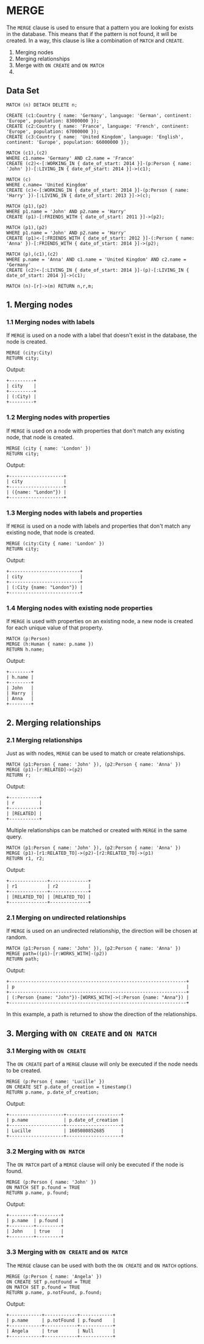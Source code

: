 # MERGE

The `MERGE` clause is used to ensure that a pattern you are looking for exists in the database. This means that if the pattern is not found, it will be created. In a way, this clause is like a combination of `MATCH` and `CREATE`.

1. Merging nodes
2. Merging relationships
2. Merge with `ON CREATE` and `ON MATCH`
3. 

## Data Set

```openCypher
MATCH (n) DETACH DELETE n;

CREATE (c1:Country { name: 'Germany', language: 'German', continent: 'Europe', population: 83000000 });
CREATE (c2:Country { name: 'France', language: 'French', continent: 'Europe', population: 67000000 });
CREATE (c3:Country { name: 'United Kingdom', language: 'English', continent: 'Europe', population: 66000000 });

MATCH (c1),(c2)
WHERE c1.name= 'Germany' AND c2.name = 'France'
CREATE (c2)<-[:WORKING_IN { date_of_start: 2014 }]-(p:Person { name: 'John' })-[:LIVING_IN { date_of_start: 2014 }]->(c1);

MATCH (c)
WHERE c.name= 'United Kingdom'
CREATE (c)<-[:WORKING_IN { date_of_start: 2014 }]-(p:Person { name: 'Harry' })-[:LIVING_IN { date_of_start: 2013 }]->(c);

MATCH (p1),(p2)
WHERE p1.name = 'John' AND p2.name = 'Harry'
CREATE (p1)-[:FRIENDS_WITH { date_of_start: 2011 }]->(p2);

MATCH (p1),(p2)
WHERE p1.name = 'John' AND p2.name = 'Harry'
CREATE (p1)<-[:FRIENDS_WITH { date_of_start: 2012 }]-(:Person { name: 'Anna' })-[:FRIENDS_WITH { date_of_start: 2014 }]->(p2);

MATCH (p),(c1),(c2)
WHERE p.name = 'Anna' AND c1.name = 'United Kingdom' AND c2.name = 'Germany'
CREATE (c2)<-[:LIVING_IN { date_of_start: 2014 }]-(p)-[:LIVING_IN { date_of_start: 2014 }]->(c1);

MATCH (n)-[r]->(m) RETURN n,r,m;
```

## 1. Merging nodes

### 1.1 Merging nodes with labels

If `MERGE` is used on a node with a label that doesn't exist in the database, the node is created.

```openCypher
MERGE (city:City)
RETURN city;
```

Output:
```
+---------+
| city    |
+---------+
| (:City) |
+---------+
```

### 1.2 Merging nodes with properties

If `MERGE` is used on a node with properties that don't match any existing node, that node is created.

```openCypher
MERGE (city { name: 'London' })
RETURN city;
```

Output:
```
+--------------------+
| city               |
+--------------------+
| ({name: "London"}) |
+--------------------+
```

### 1.3 Merging nodes with labels and properties

If `MERGE` is used on a node with labels and properties that don't match any existing node, that node is created.

```openCypher
MERGE (city:City { name: 'London' })
RETURN city;
```

Output:
```
+--------------------------+
| city                     |
+--------------------------+
| (:City {name: "London"}) |
+--------------------------+
```

### 1.4 Merging nodes with existing node properties

If `MERGE` is used with properties on an existing node, a new node is created for each unique value of that property.

```openCypher
MATCH (p:Person)
MERGE (h:Human { name: p.name })
RETURN h.name;
```

Output:
```
+--------+
| h.name |
+--------+
| John   |
| Harry  |
| Anna   |
+--------+
```

## 2. Merging relationships

### 2.1 Merging relationships

Just as with nodes, `MERGE` can be used to match or create relationships.

```openCypher
MATCH (p1:Person { name: 'John' }), (p2:Person { name: 'Anna' })
MERGE (p1)-[r:RELATED]->(p2)
RETURN r;
```

Output:
```
+-----------+
| r         |
+-----------+
| [RELATED] |
+-----------+
```

Multiple relationships can be matched or created with `MERGE` in the same query.

```openCypher
MATCH (p1:Person { name: 'John' }), (p2:Person { name: 'Anna' })
MERGE (p1)-[r1:RELATED_TO]->(p2)-[r2:RELATED_TO]->(p1)
RETURN r1, r2;
```

Output:
```
+--------------+--------------+
| r1           | r2           |
+--------------+--------------+
| [RELATED_TO] | [RELATED_TO] |
+--------------+--------------+
```

### 2.1 Merging on undirected relationships

If `MERGE` is used on an undirected relationship, the direction will be chosen at random.

```openCypher
MATCH (p1:Person { name: 'John' }), (p2:Person { name: 'Anna' })
MERGE path=((p1)-[r:WORKS_WITH]-(p2))
RETURN path;
```

Output:
```
+-----------------------------------------------------------------+
| p                                                               |
+-----------------------------------------------------------------+
| (:Person {name: "John"})-[WORKS_WITH]->(:Person {name: "Anna"}) |
+-----------------------------------------------------------------+
```

In this example, a path is returned to show the direction of the relationships.

## 3. Merging with `ON CREATE` and `ON MATCH`

### 3.1 Merging with `ON CREATE`

The `ON CREATE` part of a `MERGE` clause will only be executed if the node needs to be created.

```openCypher
MERGE (p:Person { name: 'Lucille' })
ON CREATE SET p.date_of_creation = timestamp()
RETURN p.name, p.date_of_creation;
```

Output:
```
+--------------------+--------------------+
| p.name             | p.date_of_creation |
+--------------------+--------------------+
| Lucille            | 1605080852685      |
+--------------------+--------------------+
```

### 3.2 Merging with `ON MATCH`

The `ON MATCH` part of a `MERGE` clause will only be executed if the node is found.

```openCypher
MERGE (p:Person { name: 'John' })
ON MATCH SET p.found = TRUE
RETURN p.name, p.found;
```

Output:
```
+---------+---------+
| p.name  | p.found |
+---------+---------+
| John    | true    |
+---------+---------+
```

### 3.3 Merging with `ON CREATE` and `ON MATCH`

The `MERGE` clause can be used with both the `ON CREATE` and `ON MATCH` options.

```openCypher
MERGE (p:Person { name: 'Angela' })
ON CREATE SET p.notFound = TRUE
ON MATCH SET p.found = TRUE
RETURN p.name, p.notFound, p.found;
```

Output:
```
+------------+------------+------------+
| p.name     | p.notFound | p.found    |
+------------+------------+------------+
| Angela     | true       | Null       |
+------------+------------+------------+
```